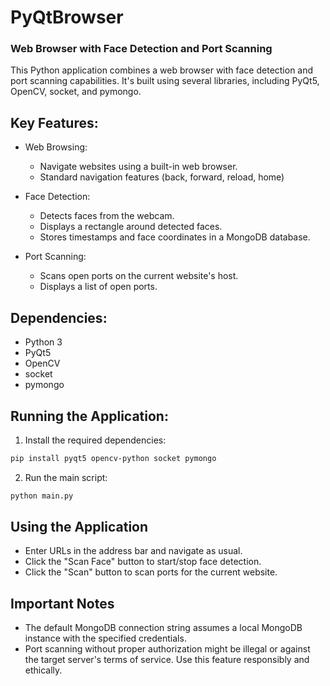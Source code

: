 # PyQtBrowser
### Web Browser with Face Detection and Port Scanning

This Python application combines a web browser with face detection and port scanning capabilities. It's built using several libraries, including PyQt5, OpenCV, socket, and pymongo.

## Key Features:

- Web Browsing:
  - Navigate websites using a built-in web browser.
  - Standard navigation features (back, forward, reload, home)
 
- Face Detection:
  - Detects faces from the webcam.
  - Displays a rectangle around detected faces.
  - Stores timestamps and face coordinates in a MongoDB database.
- Port Scanning:
  - Scans open ports on the current website's host.
  - Displays a list of open ports.

## Dependencies:

- Python 3
- PyQt5
- OpenCV
- socket
- pymongo

## Running the Application:  
1. Install the required dependencies:
```bash
pip install pyqt5 opencv-python socket pymongo
```

2. Run the main script:
```bash
python main.py
```

## Using the Application
- Enter URLs in the address bar and navigate as usual.
- Click the "Scan Face" button to start/stop face detection.
- Click the "Scan" button to scan ports for the current website.

## Important Notes

- The default MongoDB connection string assumes a local MongoDB instance with the specified credentials.
- Port scanning without proper authorization might be illegal or against the target server's terms of service. Use this feature responsibly and ethically.
